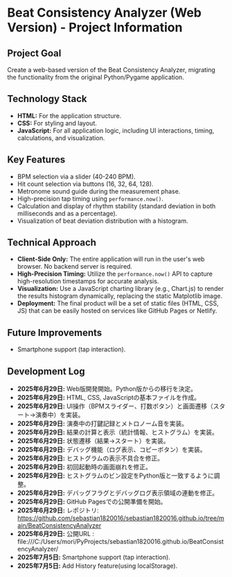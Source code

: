 # Beat Consistency Analyzer (Web Version) - Project Information

## Project Goal
Create a web-based version of the Beat Consistency Analyzer, migrating the functionality from the original Python/Pygame application.

## Technology Stack
- **HTML:** For the application structure.
- **CSS:** For styling and layout.
- **JavaScript:** For all application logic, including UI interactions, timing, calculations, and visualization.

## Key Features
- BPM selection via a slider (40-240 BPM).
- Hit count selection via buttons (16, 32, 64, 128).
- Metronome sound guide during the measurement phase.
- High-precision tap timing using `performance.now()`.
- Calculation and display of rhythm stability (standard deviation in both milliseconds and as a percentage).
- Visualization of beat deviation distribution with a histogram.

## Technical Approach
- **Client-Side Only:** The entire application will run in the user's web browser. No backend server is required.
- **High-Precision Timing:** Utilize the `performance.now()` API to capture high-resolution timestamps for accurate analysis.
- **Visualization:** Use a JavaScript charting library (e.g., Chart.js) to render the results histogram dynamically, replacing the static Matplotlib image.
- **Deployment:** The final product will be a set of static files (HTML, CSS, JS) that can be easily hosted on services like GitHub Pages or Netlify.

## Future Improvements
- Smartphone support (tap interaction).

## Development Log
- **2025年6月29日:** Web版開発開始。Python版からの移行を決定。
- **2025年6月29日:** HTML, CSS, JavaScriptの基本ファイルを作成。
- **2025年6月29日:** UI操作（BPMスライダー、打数ボタン）と画面遷移（スタート→演奏中）を実装。
- **2025年6月29日:** 演奏中の打鍵記録とメトロノーム音を実装。
- **2025年6月29日:** 結果の計算と表示（統計情報、ヒストグラム）を実装。
- **2025年6月29日:** 状態遷移（結果→スタート）を実装。
- **2025年6月29日:** デバッグ機能（ログ表示、コピーボタン）を実装。
- **2025年6月29日:** ヒストグラムの表示不具合を修正。
- **2025年6月29日:** 初回起動時の画面崩れを修正。
- **2025年6月29日:** ヒストグラムのビン設定をPython版と一致するように調整。
- **2025年6月29日:** デバッグフラグとデバッグログ表示領域の連動を修正。
- **2025年6月29日:** GitHub Pagesでの公開準備を開始。
- **2025年6月29日:** レポジトリ: https://github.com/sebastian1820016/sebastian1820016.github.io/tree/main/BeatConsistencyAnalyzer
- **2025年6月29日:** 公開URL   : file:///C:/Users/mori/PyProjects/sebastian1820016.github.io/BeatConsistencyAnalyzer/
- **2025年7月5日:** Smartphone support (tap interaction).
- **2025年7月5日:** Add History feature(using localStorage).
